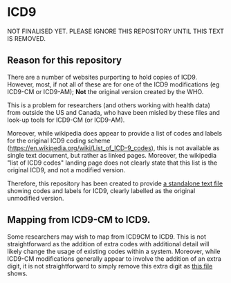 # ICD9

NOT FINALISED YET. PLEASE IGNORE THIS REPOSITORY UNTIL THIS TEXT IS REMOVED.

## Reason for this repository
There are a number of websites purporting to hold copies of ICD9. However, most, if not all of these are for one of the ICD9 modifications (eg ICD9-CM or ICD9-AM); **Not** the original version created by the WHO.

This is a problem for researchers (and others working with health data) from outside the US and Canada, who have been misled by these files and look-up tools for ICD9-CM (or ICD9-AM).

Moreover, while wikipedia does appear to provide a list of codes and labels for the original ICD9 coding scheme (https://en.wikipedia.org/wiki/List_of_ICD-9_codes), this is not available as single text document, but rather as linked pages.  Moreover, the wikipedia "list of ICD9 codes" landing page does not clearly state that this list is the original ICD9, and not a modified version.

Therefore, this repository has been created to provide [a standalone text file](icd9.csv) showing codes and labels for ICD9, clearly labelled as the original unmodified version.

## Mapping from ICD9-CM to ICD9.

Some researchers may wish to map from ICD9CM to ICD9. This is not straightforward as the addition of extra codes with additional detail will likely change the usage of existing codes within a system. Moreover, while ICD9-CM modifications generally appear to involve the addition of an extra digit, it is not straightforward to simply remove this extra digit as  [this file](Differences_icd9_icd9cm.md) shows.

